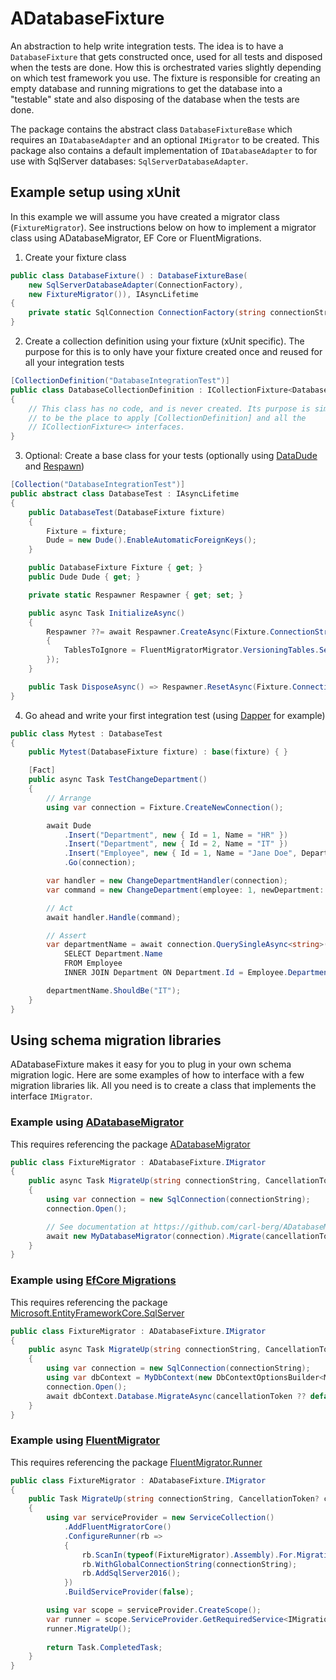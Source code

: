 ﻿# ADatabaseFixture
An abstraction to help write integration tests. The idea is to have a `DatabaseFixture` that gets constructed once, used for all tests and disposed when the tests are done. How this is orchestrated varies slightly depending on which test framework you use. The fixture is responsible for creating an empty database and running migrations to get the database into a "testable" state and also disposing of the database when the tests are done.

The package contains the abstract class `DatabaseFixtureBase` which requires an `IDatabaseAdapter` and an optional `IMigrator` to be created.
This package also contains a default implementation of `IDatabaseAdapter` to for use with SqlServer databases: `SqlServerDatabaseAdapter`.


## Example setup using xUnit
In this example we will assume you have created a migrator class (`FixtureMigrator`). See instructions below on how to implement a migrator class using ADatabaseMigrator, EF Core or FluentMigrations.

1. Create your fixture class
```c#
public class DatabaseFixture() : DatabaseFixtureBase(
    new SqlServerDatabaseAdapter(ConnectionFactory), 
    new FixtureMigrator()), IAsyncLifetime
{
    private static SqlConnection ConnectionFactory(string connectionString) => new(connectionString);
}
```

2. Create a collection definition using your fixture (xUnit specific). The purpose for this is to only have your fixture created once and reused for all your integration tests

```c#
[CollectionDefinition("DatabaseIntegrationTest")]
public class DatabaseCollectionDefinition : ICollectionFixture<DatabaseFixture>
{
    // This class has no code, and is never created. Its purpose is simply
    // to be the place to apply [CollectionDefinition] and all the
    // ICollectionFixture<> interfaces.
}
```

3. Optional: Create a base class for your tests (optionally using [DataDude](https://github.com/carl-berg/data-dude) and [Respawn](https://github.com/jbogard/Respawn))
```c#
[Collection("DatabaseIntegrationTest")]
public abstract class DatabaseTest : IAsyncLifetime
{
    public DatabaseTest(DatabaseFixture fixture)
    {
        Fixture = fixture;
        Dude = new Dude().EnableAutomaticForeignKeys();
    }

    public DatabaseFixture Fixture { get; }
    public Dude Dude { get; }

    private static Respawner Respawner { get; set; }

    public async Task InitializeAsync()
    {
        Respawner ??= await Respawner.CreateAsync(Fixture.ConnectionString, new RespawnerOptions
        {
            TablesToIgnore = FluentMigratorMigrator.VersioningTables.Select(t => new Respawn.Graph.Table(t)).ToArray(),
        });
    }

    public Task DisposeAsync() => Respawner.ResetAsync(Fixture.ConnectionString);
}
```

4. Go ahead and write your first integration test (using [Dapper](https://github.com/DapperLib/Dapper) for example)
```c#
public class Mytest : DatabaseTest
{
    public Mytest(DatabaseFixture fixture) : base(fixture) { }

    [Fact]
    public async Task TestChangeDepartment()
    {
        // Arrange
        using var connection = Fixture.CreateNewConnection();

        await Dude
            .Insert("Department", new { Id = 1, Name = "HR" })
            .Insert("Department", new { Id = 2, Name = "IT" })
            .Insert("Employee", new { Id = 1, Name = "Jane Doe", DepartmentId = 1 })
            .Go(connection);

        var handler = new ChangeDepartmentHandler(connection);
        var command = new ChangeDepartment(employee: 1, newDepartment: 2);

        // Act
        await handler.Handle(command);

        // Assert
        var departmentName = await connection.QuerySingleAsync<string>(@"
            SELECT Department.Name
            FROM Employee
            INNER JOIN Department ON Department.Id = Employee.DepartmentId");

        departmentName.ShouldBe("IT");
    }
}
```

## Using schema migration libraries
ADatabaseFixture makes it easy for you to plug in your own schema migration logic. Here are some examples of how to interface with a few migration libraries lik. All you need is to create a class that implements the interface `IMigrator`.

### Example using [ADatabaseMigrator](https://github.com/carl-berg/ADatabaseMigrator)
This requires referencing the package [ADatabaseMigrator](https://www.nuget.org/packages/ADatabaseMigrator)
```c#
public class FixtureMigrator : ADatabaseFixture.IMigrator
{
    public async Task MigrateUp(string connectionString, CancellationToken? cancellationToken)
    {
        using var connection = new SqlConnection(connectionString);
        connection.Open();

        // See documentation at https://github.com/carl-berg/ADatabaseMigrator for how to create a ADatabaseMigrator migrator class
        await new MyDatabaseMigrator(connection).Migrate(cancellationToken);
    }
}
```

### Example using [EfCore Migrations](https://learn.microsoft.com/en-us/ef/core/managing-schemas/migrations)
This requires referencing the package [Microsoft.EntityFrameworkCore.SqlServer](https://www.nuget.org/packages/Microsoft.EntityFrameworkCore.SqlServer)
```c#
public class FixtureMigrator : ADatabaseFixture.IMigrator
{
    public async Task MigrateUp(string connectionString, CancellationToken? cancellationToken)
    {
        using var connection = new SqlConnection(connectionString);
        using var dbContext = MyDbContext(new DbContextOptionsBuilder<MyDbContext>().UseSqlServer(connection).Options);
        connection.Open();
        await dbContext.Database.MigrateAsync(cancellationToken ?? default);
    }
}
```

### Example using [FluentMigrator](https://fluentmigrator.github.io)
This requires referencing the package [FluentMigrator.Runner](https://www.nuget.org/packages/FluentMigrator.Runner)
```c#
public class FixtureMigrator : ADatabaseFixture.IMigrator
{
    public Task MigrateUp(string connectionString, CancellationToken? cancellationToken)
    {
        using var serviceProvider = new ServiceCollection()
            .AddFluentMigratorCore()
            .ConfigureRunner(rb =>
            {
                rb.ScanIn(typeof(FixtureMigrator).Assembly).For.Migrations();
                rb.WithGlobalConnectionString(connectionString);
                rb.AddSqlServer2016();
            })
            .BuildServiceProvider(false);

        using var scope = serviceProvider.CreateScope();
        var runner = scope.ServiceProvider.GetRequiredService<IMigrationRunner>();
        runner.MigrateUp();
        
        return Task.CompletedTask;
    }
}
```